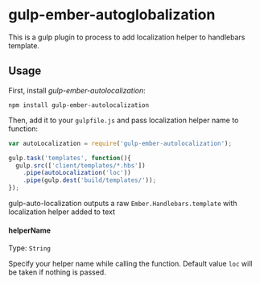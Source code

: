 # gulp-ember-autoglobalization

This is a gulp plugin to process to add localization helper to handlebars template.

## Usage

First, install _gulp-ember-autolocalization_:

```shell
npm install gulp-ember-autolocalization
```

Then, add it to your `gulpfile.js` and pass localization helper name to function: 

```javascript
var autoLocalization = require('gulp-ember-autolocalization');

gulp.task('templates', function(){
  gulp.src(['client/templates/*.hbs'])
    .pipe(autoLocalization('loc'))
    .pipe(gulp.dest('build/templates/'));
});
```

gulp-auto-localization outputs a raw `Ember.Handlebars.template` with localization helper added to text 



#### helperName
Type: `String`

Specify your helper name while calling the function. Default value `loc` will be taken if nothing is passed. 
